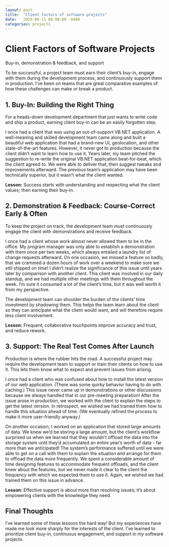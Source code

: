 ```yaml
---
layout: post
title:  "Client factors of software projects"
date:   2025-06-11 08:00:00 -0400
categories: projects
---
```

# Client Factors of Software Projects

Buy-in, demonstration & feedback, and support

To be successful, a project team must earn their client’s buy-in, engage with them during the development process, and continuously support them in production. I’ve been on teams that are great comparative examples of how these challenges can make or break a product.

## 1\. Buy-In: Building the Right Thing

For a heads-down development department that just wants to write code and ship a product, earning client buy-in can be an easily forgotten step.

I once had a client that was using an out-of-support VB.NET application. A well-meaning and skilled development team came along and built a beautiful web application that had a brand-new UI, geolocation, and other state-of-the-art features. However, it never got to production because the client didn’t want to learn how to use it. Years later, my team pitched the suggestion to re-write the original VB.NET application beat-for-beat, which the client agreed to. We were able to deliver that, then suggest tweaks and improvements afterward. The previous team’s application may have been technically superior, but it wasn’t what the client wanted.

**Lesson:** Success starts with understanding and respecting what the client values; then earning their buy-in.

## 2\. Demonstration & Feedback: Course-Correct Early & Often

To keep the project on track, the development team must continuously engage the client with demonstrations and receive feedback.

I once had a client whose work almost never allowed them to be in the office. My program manager was only able to establish a demonstration with them once per two weeks, which always entailed a laundry list of change requests afterward. On one occasion, we missed a feature so badly, that we crammed a dozen hours of work over a weekend to make sure we still shipped on time\! I didn’t realize the significance of this issue until years later by comparison with another client. This client was involved in our daily standup, and we had multiple other meetings with them throughout the week. I’m sure it consumed a lot of the client’s time, but it was well worth it from my perspective.

The development team can shoulder the burden of the clients’ time investment by shadowing them. This helps the team learn about the client so they can anticipate what the client would want, and will therefore require less client involvement.

**Lesson:** Frequent, collaborative touchpoints improve accuracy and trust, and reduce rework.

## 3\. Support: The Real Test Comes After Launch

Production is where the rubber hits the road. A successful project may require the development team to support or train their clients on how to use it. This lets them know what to expect and prevent issues from arising.

I once had a client who was confused about how to install the latest version of our web application. (There was some quirky behavior having to do with caching.) This issue never came up in demonstrations or other discussions because we always handled that in our pre-meeting preparation\! After the issue arose in production, we worked with the client to explain the steps to get the latest version. In retrospect, we wished we had trained them how to handle this situation ahead of time. (We eventually refined the process to make it more user-friendly anyway.)

On another occasion, I worked on an application that stored large amounts of data. We knew we’d be storing a large amount, but the client’s workflow surprised us when we learned that they wouldn’t offload the data into the storage system until they’d accumulated an entire year’s worth of data - far more than we anticipated\! The system’s performance suffered until we were able to get on a call with them to explain the situation and arrange for them to offload the data more frequently. We spent a considerable amount of time designing features to accommodate frequent offloads, and the client knew about the features, but we never made it clear to the client the frequency with which we expected them to use it. Again, we wished we had trained them on this issue in advance.

**Lesson:** Effective support is about more than resolving issues; it’s about empowering clients with the knowledge they need.

## Final Thoughts

I’ve learned some of these lessons the hard way\! But my experiences have made me look more sharply for the interests of the client. I’ve learned to prioritize client buy-in, continuous engagement, and support in my software projects.
